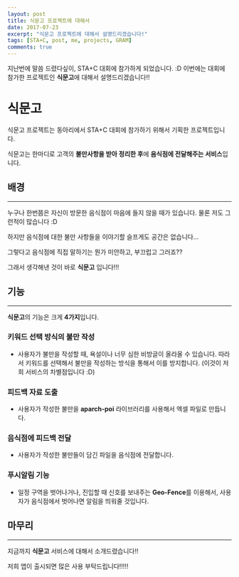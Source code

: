 ```yaml
---
layout: post
title: 식문고 프로젝트에 대해서
date: 2017-07-23
excerpt: "식문고 프로젝트에 대해서 설명드리겠습니다!"
tags: [STA+C, post, me, projects, GRAM]
comments: true
---
```


지난번에 말씀 드렸다싶이, STA+C 대회에 참가하게 되었습니다. :D
이번에는 대회에 참가한 프로젝트인 **식문고**에 대해서 설명드리겠습니다!!

식문고
============

식문고 프로젝트는 동아리에서 STA+C 대회에 참가하기 위해서 기획한 프로젝트입니다. 

식문고는 한마디로 고객의 **불만사항을 받아 정리한 후**에 **음식점에 전달해주는 서비스**입니다.


## 배경
--------
누구나 한번쯤은 자신이 방문한 음식점이 마음에 들지 않을 때가 있습니다. 물론 저도 그런적이 많습니다 :D

하지만 음식점에 대한 불만 사항들을 이야기할 슬프게도 공간은 없습니다...

그렇다고 음식점에 직접 말하기는 뭔가 미안하고, 부끄럽고 그러죠??

그래서 생각해낸 것이 바로 **식문고** 입니다!!!

## 기능
-------

**식문고**의 기능은 크게 **4가지**입니다.

### 키워드 선택 방식의 불만 작성
- 사용자가 불만을 작성할 때, 욕설이나 너무 심한 비방글이 올라올 수 있습니다. 따라서 키워드를 선택해서 불만을 작성하는 방식을 통해서 이를 방지합니다. (이것이 저희 서비스의 차별점입니다 :D)
### 피드백 자료 도출
- 사용자가 작성한 불만을 **aparch-poi** 라이브러리를 사용해서 엑셀 파일로 만듭니다.
### 음식점에 피드백 전달
- 사용자가 작성한 불만들이 담긴 파일을 음식점에 전달합니다.
### 푸시알림 기능
- 일정 구역을 벗어나거나, 진입할 때 신호를 보내주는 **Geo-Fence**를 이용해서, 사용자가 음식점에서 벗어나면 알림을 띄워줄 것입니다. 

## 마무리
---------

지금까지 **식문고** 서비스에 대해서 소개드렸습니다!!

저희 앱이 출시되면 많은 사용 부탁드립니다!!!!!
